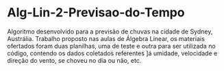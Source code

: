 # Alg-Lin-2-Previsao-do-Tempo
Algoritmo desenvolvido para a previsão de chuvas na cidade de Sydney, Austrália. Trabalho proposto nas aulas de Álgebra Linear, os materiais ofertados foram duas planilhas, uma de teste e outra para ser utilizada no código,  contendo os dados coletados referentes ]á umidade, velocidade e direção do vento, se choveu no dia ou não, etc.
